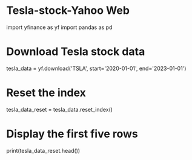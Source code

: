 # Tesla-stock-Yahoo Web 
import yfinance as yf
import pandas as pd

# Download Tesla stock data
tesla_data = yf.download('TSLA', start='2020-01-01', end='2023-01-01')

# Reset the index
tesla_data_reset = tesla_data.reset_index()

# Display the first five rows
print(tesla_data_reset.head())
